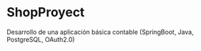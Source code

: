 # ShopProyect
Desarrollo de una aplicación básica contable (SpringBoot, Java, PostgreSQL, OAuth2.0)
